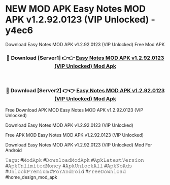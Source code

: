 # NEW MOD APK Easy Notes MOD APK v1.2.92.0123 (VIP Unlocked) - y4ec6
Download Easy Notes MOD APK v1.2.92.0123 (VIP Unlocked) Free Mod APK

<div align="center">
<h3>🔴 Download [Server1] 👉👉 <a href="https://apk-comot.site?title=Easy_Notes_MOD_APK_v1.2.92.0123_(VIP_Unlocked)">Easy Notes MOD APK v1.2.92.0123 (VIP Unlocked) Mod Apk</a></h3><br>

<h3>🔴 Download [Server2] 👉👉 <a href="https://apk-comot.site?title=Easy_Notes_MOD_APK_v1.2.92.0123_(VIP_Unlocked)">Easy Notes MOD APK v1.2.92.0123 (VIP Unlocked) Mod Apk</a></h3>
</div>


Free Download APK MOD Easy Notes MOD APK v1.2.92.0123 (VIP Unlocked)

Download Easy Notes MOD APK v1.2.92.0123 (VIP Unlocked) 

Free APK MOD Easy Notes MOD APK v1.2.92.0123 (VIP Unlocked) 

Download Easy Notes MOD APK v1.2.92.0123 (VIP Unlocked) Mod For Android

𝚃𝚊𝚐𝚜: #𝙼𝚘𝚍𝙰𝚙𝚔 #𝙳𝚘𝚠𝚗𝚕𝚘𝚊𝚍𝙼𝚘𝚍𝙰𝚙𝚔 #𝙰𝚙𝚔𝙻𝚊𝚝𝚎𝚜𝚝𝚅𝚎𝚛𝚜𝚒𝚘𝚗 #𝙰𝚙𝚔𝚄𝚗𝚕𝚒𝚖𝚒𝚝𝚎𝚍𝙼𝚘𝚗𝚎𝚢 #𝙰𝚙𝚔𝚄𝚗𝚕𝚘𝚌𝚔𝙰𝚕𝚕 #𝙰𝚙𝚔𝙽𝚘𝙰𝚍𝚜 #𝚄𝚗𝚕𝚘𝚌𝚔𝙿𝚛𝚎𝚖𝚒𝚞𝚖 #𝙵𝚘𝚛𝙰𝚗𝚍𝚛𝚘𝚒𝚍 #𝙵𝚛𝚎𝚎𝙳𝚘𝚠𝚗𝚕𝚘𝚊𝚍 #home_design_mod_apk